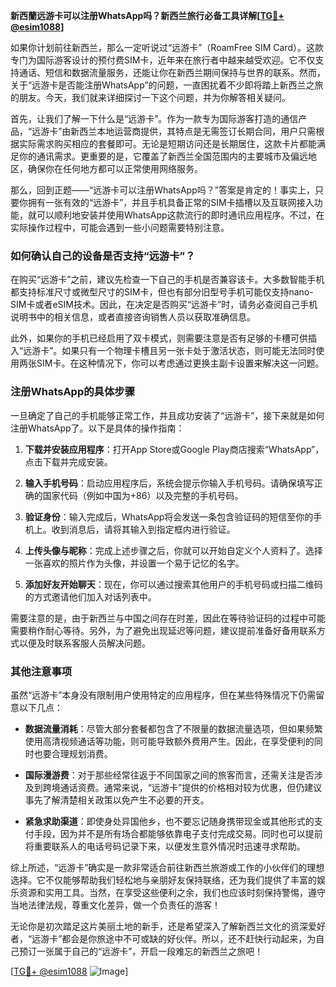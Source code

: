 **新西蘭远游卡可以注册WhatsApp吗？新西兰旅行必备工具详解[[TG💪+ @esim1088](https://t.me/s/esim1088)]**

如果你计划前往新西兰，那么一定听说过“远游卡”（RoamFree SIM Card）。这款专门为国际游客设计的预付费SIM卡，近年来在旅行者中越来越受欢迎。它不仅支持通话、短信和数据流量服务，还能让你在新西兰期间保持与世界的联系。然而，关于“远游卡是否能注册WhatsApp”的问题，一直困扰着不少即将踏上新西兰之旅的朋友。今天，我们就来详细探讨一下这个问题，并为你解答相关疑问。

首先，让我们了解一下什么是“远游卡”。作为一款专为国际游客打造的通信产品，“远游卡”由新西兰本地运营商提供，其特点是无需签订长期合同，用户只需根据实际需求购买相应的套餐即可。无论是短期访问还是长期居住，这款卡片都能满足你的通讯需求。更重要的是，它覆盖了新西兰全国范围内的主要城市及偏远地区，确保你在任何地方都可以正常使用网络服务。

那么，回到正题——“远游卡可以注册WhatsApp吗？”答案是肯定的！事实上，只要你拥有一张有效的“远游卡”，并且手机具备正常的SIM卡插槽以及互联网接入功能，就可以顺利地安装并使用WhatsApp这款流行的即时通讯应用程序。不过，在实际操作过程中，可能会遇到一些小问题需要特别注意。

### 如何确认自己的设备是否支持“远游卡”？

在购买“远游卡”之前，建议先检查一下自己的手机是否兼容该卡。大多数智能手机都支持标准尺寸或微型尺寸的SIM卡，但也有部分旧型号手机可能仅支持nano-SIM卡或者eSIM技术。因此，在决定是否购买“远游卡”时，请务必查阅自己手机说明书中的相关信息，或者直接咨询销售人员以获取准确信息。

此外，如果你的手机已经启用了双卡模式，则需要注意是否有足够的卡槽可供插入“远游卡”。如果只有一个物理卡槽且另一张卡处于激活状态，则可能无法同时使用两张SIM卡。在这种情况下，你可以考虑通过更换主副卡设置来解决这一问题。

### 注册WhatsApp的具体步骤

一旦确定了自己的手机能够正常工作，并且成功安装了“远游卡”，接下来就是如何注册WhatsApp了。以下是具体的操作指南：

1. **下载并安装应用程序**：打开App Store或Google Play商店搜索“WhatsApp”，点击下载并完成安装。
   
2. **输入手机号码**：启动应用程序后，系统会提示你输入手机号码。请确保填写正确的国家代码（例如中国为+86）以及完整的手机号码。

3. **验证身份**：输入完成后，WhatsApp将会发送一条包含验证码的短信至你的手机上。收到消息后，请将其输入到指定框内进行验证。

4. **上传头像与昵称**：完成上述步骤之后，你就可以开始自定义个人资料了。选择一张喜欢的照片作为头像，并设置一个易于记忆的名字。

5. **添加好友开始聊天**：现在，你可以通过搜索其他用户的手机号码或扫描二维码的方式邀请他们加入对话列表中。

需要注意的是，由于新西兰与中国之间存在时差，因此在等待验证码的过程中可能需要稍作耐心等待。另外，为了避免出现延迟等问题，建议提前准备好备用联系方式以便及时联系客服人员解决问题。

### 其他注意事项

虽然“远游卡”本身没有限制用户使用特定的应用程序，但在某些特殊情况下仍需留意以下几点：

- **数据流量消耗**：尽管大部分套餐都包含了不限量的数据流量选项，但如果频繁使用高清视频通话等功能，则可能导致额外费用产生。因此，在享受便利的同时也要合理规划消费。
  
- **国际漫游费**：对于那些经常往返于不同国家之间的旅客而言，还需关注是否涉及到跨境通话资费。通常来说，“远游卡”提供的价格相对较为优惠，但仍建议事先了解清楚相关政策以免产生不必要的开支。

- **紧急求助渠道**：即使身处异国他乡，也不要忘记随身携带现金或其他形式的支付手段，因为并不是所有场合都能够依靠电子支付完成交易。同时也可以提前将重要联系人的电话号码记录下来，以便发生意外情况时迅速寻求帮助。

综上所述，“远游卡”确实是一款非常适合前往新西兰旅游或工作的小伙伴们的理想选择。它不仅能够帮助我们轻松地与亲朋好友保持联络，还为我们提供了丰富的娱乐资源和实用工具。当然，在享受这些便利之余，我们也应该时刻保持警惕，遵守当地法律法规，尊重文化差异，做一个负责任的游客！

无论你是初次踏足这片美丽土地的新手，还是希望深入了解新西兰文化的资深爱好者，“远游卡”都会是你旅途中不可或缺的好伙伴。所以，还不赶快行动起来，为自己预订一张属于自己的“远游卡”，开启一段难忘的新西兰之旅吧！

[[TG💪+ @esim1088](https://t.me/s/esim1088) ![Image](https://i.postimg.cc/4NQfJmqS/Snipaste-2025-05-13-00-14-12.png)]